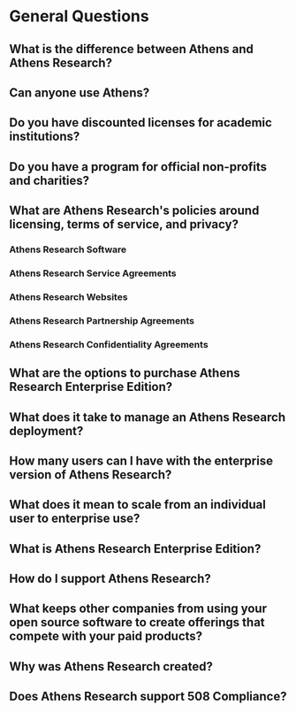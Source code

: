 # General Questions

## What is the difference between Athens and Athens Research?

## Can anyone use Athens?

## Do you have discounted licenses for academic institutions?

## Do you have a program for official non-profits and charities?

## What are Athens Research's policies around licensing, terms of service, and privacy?

### Athens Research Software

### Athens Research Service Agreements

### Athens Research Websites

### Athens Research Partnership Agreements

### Athens Research Confidentiality Agreements

## What are the options to purchase Athens Research Enterprise Edition?

## What does it take to manage an Athens Research deployment?

## How many users can I have with the enterprise version of Athens Research?

## What does it mean to scale from an individual user to enterprise use?

## What is Athens Research Enterprise Edition?

## How do I support Athens Research?

## What keeps other companies from using your open source software to create offerings that compete with your paid products?

## Why was Athens Research created?

## Does Athens Research support 508 Compliance?

